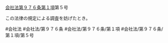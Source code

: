 [会社法第９７６条第１項](会社法＿＿＿＿第９７６条第１項)第５号

この法律の規定による調査を妨げたとき。


#会社法
#会社法/第９７６条
#会社法/第９７６条/第１項
#会社法/第９７６条/第１項/第５号

